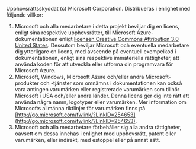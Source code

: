 Upphovsrättsskyddat (c) Microsoft Corporation.  Distribueras i enlighet med följande villkor:

1. Microsoft och alla medarbetare i detta projekt beviljar dig en licens, enligt sina respektive upphovsrätter, till Microsoft Azure-dokumentationen enligt [licensen Creative Commons Attribution 3.0 United States](http://creativecommons.org/licenses/by/3.0/us/legalcode).  Dessutom beviljar Microsoft och eventuella medarbetare dig ytterligare en licens, med avseende på eventuell exempelkod i dokumentationen, enligt sina respektive immateriella rättigheter, att använda koden för att utveckla eller utforma din programvara för Microsoft Azure.
2. Microsoft, Windows, Microsoft Azure och/eller andra Microsoft-produkter och -tjänster som omnämns i dokumentationen kan också vara antingen varumärken eller registrerade varumärken som tillhör Microsoft i USA och/eller andra länder. Denna licens ger dig inte rätt att använda några namn, logotyper eller varumärken. Mer information om Microsofts allmänna riktlinjer för varumärken finns på [http://go.microsoft.com/fwlink/?LinkID=254653](http://go.microsoft.com/fwlink/?LinkID=254653).
3. Microsoft och alla medarbetare förbehåller sig alla andra rättigheter, oavsett om dessa innehas i enlighet med upphovsrätt, patent eller varumärken, eller indirekt, med estoppel eller på annat sätt.

